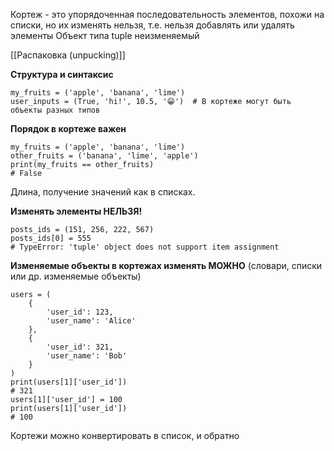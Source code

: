 Кортеж - это упорядоченная последовательность элементов, похожи на списки, но их изменять нельзя, т.е. нельзя добавлять или удалять элементы
Объект типа tuple неизменяемый

[[Распаковка (unpucking)]]

**Структура и синтаксис**
```
my_fruits = ('apple', 'banana', 'lime')
user_inputs = (True, 'hi!', 10.5, '😁')  # В кортеже могут быть объекты разных типов
```

**Порядок в кортеже важен**
```
my_fruits = ('apple', 'banana', 'lime')
other_fruits = ('banana', 'lime', 'apple')
print(my_fruits == other_fruits)
# False
```

Длина, получение значений как в списках.

**Изменять элементы НЕЛЬЗЯ!**
```
posts_ids = (151, 256, 222, 567)
posts_ids[0] = 555
# TypeError: 'tuple' object does not support item assignment
```

**Изменяемые объекты в кортежах изменять МОЖНО** (словари, списки или др. изменяемые объекты)
```
users = (
	{
		'user_id': 123,
		'user_name': 'Alice'
	},
	{
		'user_id': 321,
		'user_name': 'Bob'
	}
)
print(users[1]['user_id'])
# 321
users[1]['user_id'] = 100
print(users[1]['user_id'])
# 100
```

Кортежи можно конвертировать в список, и обратно